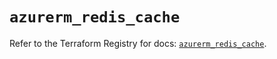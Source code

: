 # `azurerm_redis_cache`

Refer to the Terraform Registry for docs: [`azurerm_redis_cache`](https://registry.terraform.io/providers/hashicorp/azurerm/4.36.0/docs/resources/redis_cache).
